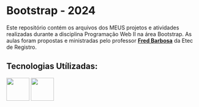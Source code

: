# Bootstrap - 2024
Este repositório contém os arquivos dos MEUS projetos e atividades realizadas durante a disciplina Programação Web II na área Bootstrap. As aulas foram propostas e ministradas pelo professor **[Fred Barbosa](https://github.com/fbamuniz)** da Etec de Registro.

<div align="left">  
<h2>Tecnologias Utílizadas:</h2>
<img src="https://cdn.jsdelivr.net/gh/devicons/devicon@latest/icons/bootstrap/bootstrap-original.svg" width="60" />
<img src="https://cdn.jsdelivr.net/gh/devicons/devicon@latest/icons/vscode/vscode-original-wordmark.svg" width="60"/>
</div>
